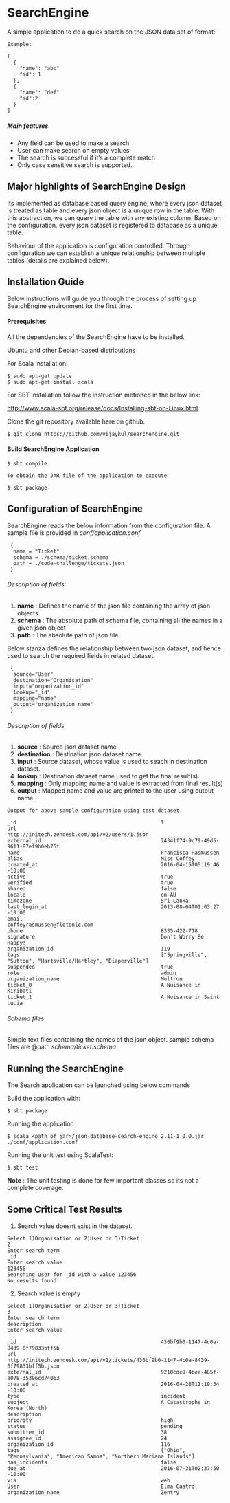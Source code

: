 # SearchEngine
A simple application to do a quick search on the JSON data set of format:

```
Example:

[
  {
    "name": "abc"
    "id": 1
  },
  {
    "name": "def"
    "id":2
  }
]
```
##### Main features

* Any field can be used to make a search
* User can make search on empty values
* The search is successful if it’s a complete match
* Only case sensitive search is supported.

## Major highlights of SearchEngine Design

Its implemented as database based query engine, where every json dataset is treated as table and every json object is a unique row in the table. With this abstraction, we can query the table with any existing column. Based on the configuration, every json dataset is registered to database as a unique table.

Behaviour of the application is configuration controlled. Through configuration we can establish a unique relationship between multiple tables (details are explained below).

## Installation Guide

Below instructions will guide you through the process of setting up SearchEngine environment for the first time.

#### Prerequisites

All the dependencies of the SearchEngine have to be installed.

Ubuntu and other Debian-based distributions

For Scala Installation:
```
$ sudo apt-get update
$ sudo apt-get install scala
```
For SBT Installation follow the instruction metioned in the below link:

http://www.scala-sbt.org/release/docs/Installing-sbt-on-Linux.html

Clone the git repository available here on github.

```
$ git clone https://github.com/vijaykul/searchengine.git
```

#### Build SearchEngine Application
```
$ sbt compile

To obtain the JAR file of the application to execute

$ sbt package
```
## Configuration of SearchEngine

SearchEngine reads the below information from the configuration file. A sample file is provided in _conf/application.conf_
```
 {
  name = "Ticket"
  schema = ./schema/ticket.schema
  path = ./code-challenge/tickets.json
 }
 ```
 
 ###### Description of fields:
 1. **name** : Defines the name of the json file containing the array of json objects.
 1. **schema** : The absolute path of schema file, containing all the names in a given json object
 1. **path** : The absolute path of json file

Below stanza defines the relationship between two json dataset, and hence used to search the required fields in related dataset.
```
 {
  source="User"
  destination="Organisation"
  input="organization_id"
  lookup="_id"
  mapping="name"
  output="organization_name"
 }
 ```
 ###### Description of fields
 1. **source** : Source json dataset name
 1. **destination** : Destination json dataset name
 1. **input** : Source dataset, whose value is used to seach in destination dataset.
 1. **lookup** : Destination dataset name used to get the final result(s).
 1. **mapping** : Only mapping name and value is extracted from final result(s)
 1. **output** : Mapped name and value are printed to the user using output name.
 
 ```
 Output for above sample configuration using test dataset.
 
 _id                                               1
url                                               http://initech.zendesk.com/api/v2/users/1.json
external_id                                       74341f74-9c79-49d5-9611-87ef9b6eb75f
name                                              Francisca Rasmussen
alias                                             Miss Coffey
created_at                                        2016-04-15T05:19:46 -10:00
active                                            true
verified                                          true
shared                                            false
locale                                            en-AU
timezone                                          Sri Lanka
last_login_at                                     2013-08-04T01:03:27 -10:00
email                                             coffeyrasmussen@flotonic.com
phone                                             8335-422-718
signature                                         Don't Worry Be Happy!
organization_id                                   119
tags                                              ["Springville", "Sutton", "Hartsville/Hartley", "Diaperville"]
suspended                                         true
role                                              admin
organization_name                                 Multron
ticket_0                                          A Nuisance in Kiribati
ticket_1                                          A Nuisance in Saint Lucia

```
###### Schema files

Simple text files containing the names of the json object.
sample schema files are @path _schema/ticket.schema_

## Running the SearchEngine

The Search application can be launched using below commands

Build the application with:
```
$ sbt package
```
Running the application
```
$ scala <path of jar>/json-database-search-engine_2.11-1.0.0.jar ./conf/application.conf
```
Running the unit test using ScalaTest:
```
$ sbt test
```
**Note** : The unit testing is done for few important classes so its not a complete coverage.

## Some Critical Test Results

1) Search value doesnt exist in the dataset.
```
Select 1)Organisation or 2)User or 3)Ticket
2
Enter search term
_id
Enter search value
123456
Searching User for _id with a value 123456
No results found
```
2) Search value is empty
```
Select 1)Organisation or 2)User or 3)Ticket
3
Enter search term
description
Enter search value

_id                                               436bf9b0-1147-4c0a-8439-6f79833bff5b
url                                               http://initech.zendesk.com/api/v2/tickets/436bf9b0-1147-4c0a-8439-6f79833bff5b.json
external_id                                       9210cdc9-4bee-485f-a078-35396cd74063
created_at                                        2016-04-28T11:19:34 -10:00
type                                              incident
subject                                           A Catastrophe in Korea (North)
description
priority                                          high
status                                            pending
submitter_id                                      38
assignee_id                                       24
organization_id                                   116
tags                                              ["Ohio", "Pennsylvania", "American Samoa", "Northern Mariana Islands"]
has_incidents                                     false
due_at                                            2016-07-31T02:37:50 -10:00
via                                               web
User                                              Elma Castro
organization_name                                 Zentry
```
